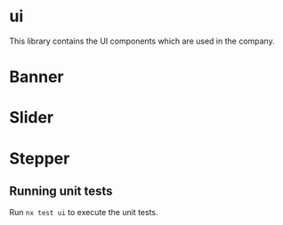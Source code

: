 # ui

This library contains the UI components which are used in the company.

# Banner
# Slider
# Stepper

## Running unit tests

Run `nx test ui` to execute the unit tests.
